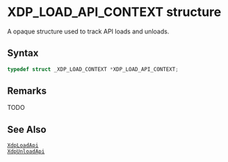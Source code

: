 # XDP_LOAD_API_CONTEXT structure

A opaque structure used to track API loads and unloads.

## Syntax

```C
typedef struct _XDP_LOAD_CONTEXT *XDP_LOAD_API_CONTEXT;
```

## Remarks

TODO

## See Also

[`XdpLoadApi`](XdpLoadApi.md)  
[`XdpUnloadApi`](XdpUnloadApi.md)  
